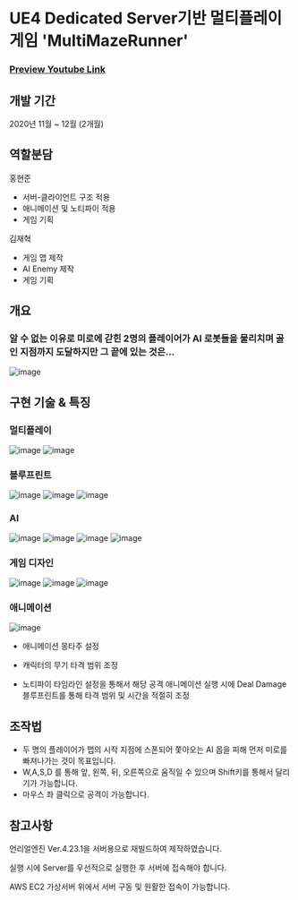 # UE4 Dedicated Server기반 멀티플레이 게임 'MultiMazeRunner'
### [Preview Youtube Link](https://www.youtube.com/watch?v=7MpnQJNhdzQ)

## 개발 기간
2020년 11월 ~ 12월 (2개월)

## 역할분담

홍현준
- 서버-클라이언트 구조 적용
- 애니메이션 및 노티파이 적용
- 게임 기획

김재혁
- 게임 맵 제작
- AI Enemy 제작
- 게임 기획

## 개요
### 알 수 없는 이유로 미로에 갇힌 2명의 플레이어가 AI 로봇들을 물리치며 골인 지점까지 도달하지만 그 끝에 있는 것은…
![image](https://user-images.githubusercontent.com/70702088/116786919-43166400-aadc-11eb-99e5-b110005b948a.png)


## 구현 기술 & 특징
### 멀티플레이
![image](https://user-images.githubusercontent.com/70702088/116786938-5d504200-aadc-11eb-85f4-8e47ccb15229.png)
![image](https://user-images.githubusercontent.com/70702088/116787647-3dbb1880-aae0-11eb-8bc4-8833e140a010.png)
### 블루프린트
![image](https://user-images.githubusercontent.com/70702088/116787374-925d9400-aade-11eb-97bd-66df78ec17d1.png)
![image](https://user-images.githubusercontent.com/70702088/116786990-9c7e9300-aadc-11eb-8ede-f04d17988b91.png)
![image](https://user-images.githubusercontent.com/70702088/116786997-a0aab080-aadc-11eb-8870-789394a6865e.png)

### AI
![image](https://user-images.githubusercontent.com/70702088/116787110-3d6d4e00-aadd-11eb-9ba7-d8f3962cf53a.png)
![image](https://user-images.githubusercontent.com/70702088/116787037-d2237c00-aadc-11eb-85cc-7e2a5a474121.png)
![image](https://user-images.githubusercontent.com/70702088/116787031-cb950480-aadc-11eb-95d7-bb918f87c7b7.png)
![image](https://user-images.githubusercontent.com/70702088/116787038-d8b1f380-aadc-11eb-9870-dd01b3e69667.png)

### 게임 디자인
![image](https://user-images.githubusercontent.com/70702088/116787078-0860fb80-aadd-11eb-8c65-bf13aaa76f98.png)
![image](https://user-images.githubusercontent.com/70702088/116787081-0bf48280-aadd-11eb-868a-e83021d69938.png)
![image](https://user-images.githubusercontent.com/70702088/116787070-0434de00-aadd-11eb-9c7d-38f8eaa75414.png)

### 애니메이션
![image](https://user-images.githubusercontent.com/70702088/116787599-e0bf6280-aadf-11eb-88b5-1812ac36c26d.png)
- 애니메이션 몽타주 설정

- 캐릭터의 무기 타격 범위 조정

- 노티파이 타임라인 설정을 통해서 해당 공격 애니메이션 실행 시에 Deal Damage 블루프린트를 통해 타격 범위 및 시간을 적절히 조정


## 조작법
- 두 명의 플레이어가 맵의 시작 지점에 스폰되어 쫓아오는 AI 몹을 피해 먼저 미로를 빠져나가는 것이 목표입니다.
- W,A,S,D 를 통해 앞, 왼쪽, 뒤, 오른쪽으로 움직일 수 있으며 Shift키를 통해서 달리기가 가능합니다.
- 마우스 좌 클릭으로 공격이 가능합니다.

## 참고사항
언리얼엔진 Ver.4.23.1을 서버용으로 재빌드하여 제작하였습니다.

실행 시에 Server를 우선적으로 실행한 후 서버에 접속해야 합니다.

AWS EC2 가상서버 위에서 서버 구동 및 원활한 접속이 가능합니다.

